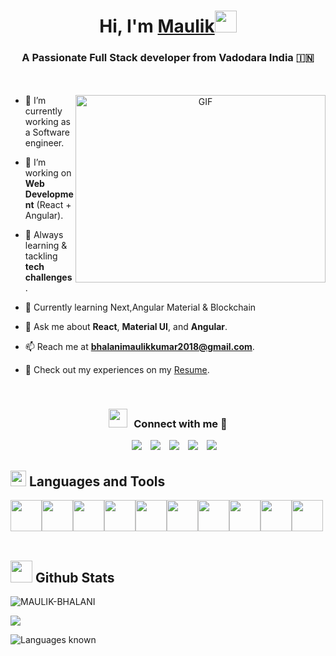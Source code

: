 <!--<h1 align="center">Hey there, I'm Maulik <img src="https://raw.githubusercontent.com/MartinHeinz/MartinHeinz/master/wave.gif" width="35px"></a></h1>-->

<!--<p align="center">-->
<!--  <a href="https://github.com/DenverCoder1/readme-typing-svg"><img src="https://readme-typing-svg.herokuapp.com?font=Time+New+Roman&color=cyan&size=25&center=true&vCenter=true&width=500&height=120&lines=Computer+Science+Engineer...&hearts;++;Passionate+Full-Stack+Web+Developer,;Love+to+learn+new+Technologies..<3"></a>-->
<!--</p>-->

<!--[![Linkedin Badge](https://img.shields.io/badge/-maulikbhalani-blue?style=flat-square&logo=Linkedin&logoColor=white&link=https://www.linkedin.com/in/maulik-bhalani/)](https://www.linkedin.com/in/maulik-bhalani/)-->
<!--[![Gmail Badge](https://img.shields.io/badge/-bhalanimaulikkumar2018@gmail.com-c14438?style=flat-square&logo=Gmail&logoColor=white&link=mailto:bhalanimaulikkumar2018@gmail.com)](mailto:bhalanimaulikkumar2018@gmail.com)-->
<!--![](https://visitor-badge.glitch.me/badge?page_id=MaulikBhalani.MaulikBhalani)-->

<!--## :sassy_man: About me:-->
<!--- 🌱 A passionate Full-Stack web developer and currently learning Anglar.-->
<!--- :nerd_face: Always `learning new things` and love to take `Tech Challenges`-->
<!--- 💬 Ask me about ReactJS, Express, sql, Python-->
<!--<br /><br />-->

<h1 align="center">Hi, I'm <a href="https://100rabhcsmc.github.io/Me.io/" target="blank"> 
Maulik</a><img src="https://raw.githubusercontent.com/MartinHeinz/MartinHeinz/master/wave.gif" width="35px"></h1>


<h3 align="center">A Passionate Full Stack developer from Vadodara India &#127470;&#127475</h3>

<div style="margin-top:50px;"></div>

<a target="_blank" align="center">
  <img align="right" top="500" height="300" width="400" alt="GIF" src="https://media.giphy.com/media/SWoSkN6DxTszqIKEqv/giphy.gif">
</a>

- 🔭 I’m currently working as a Software engineer.

- 🌱 I’m working on **Web Development** (React + Angular).

- 🚀 Always learning & tackling **tech challenges**.

- 🌱 Currently learning Next,Angular Material & Blockchain 

- 💬 Ask me about **React**, **Material UI**, and **Angular**.

- 📫 Reach me at **bhalanimaulikkumar2018@gmail.com**.

- 📄 Check out my experiences on my <a href="#" target="_blank">Resume</a>.
<br/>

<h3 align="center" > <img src="https://media.giphy.com/media/iY8CRBdQXODJSCERIr/giphy.gif" width="30" height="30" style="margin-right: 10px;">Connect with me 🤝 </h3>

<p align="center">

 <div align="center"  class="icons-social" style="margin-left: 10px;">
        <a style="margin-left: 10px;"  target="_blank" href="https://www.linkedin.com/in/maulik-bhalani/">
			<img src="https://img.icons8.com/doodle/40/000000/linkedin--v2.png"></a>
        <a style="margin-left: 10px;" target="_blank" href="https://github.com/MaulikBhalani">
		<img src="https://img.icons8.com/doodle/40/000000/github--v1.png"></a>
		<a style="margin-left: 10px;" target="_blank" href="https://stackoverflow.com/users/21957513/maulik-patel?tab=profile">
				<img src="https://img.icons8.com/external-tal-revivo-color-tal-revivo/40/000000/external-stack-overflow-is-a-question-and-answer-site-for-professional-logo-color-tal-revivo.png"></a>
	   <!--<a style="margin-left: 10px;" target="_blank" href="https://dev.to/100rabhcsmc">-->
					<!--<img src="https://img.icons8.com/external-sketchy-juicy-fish/0.6x/external-blog-online-services-sketchy-sketchy-juicy-fish.png"></a>-->
        <a style="margin-left: 10px;" target="_blank" href="https://www.instagram.com/bhalani_maulik/">
			<img src="https://img.icons8.com/doodle/40/000000/instagram-new--v2.png"></a>
		<a style="margin-left: 10px;" target="_blank" href="http://x.com/Maulik__Bhalani">
			<img src="https://img.icons8.com/doodle/40/000000/twitter-squared--v2.png" ></a>
		<!--<a style="margin-left: 10px;" target="_blank" href="">-->
		<!--		<img src="https://img.icons8.com/doodle/40/000000/youtube--v2.png" ></a>-->
		<!--<a style="margin-left: 5px;" target="_blank" href="">-->
		<!--			<img src="https://img.icons8.com/plasticine/40/000000/resume.png" ></a>-->
      </div>

## <img src="https://media2.giphy.com/media/QssGEmpkyEOhBCb7e1/giphy.gif?cid=ecf05e47a0n3gi1bfqntqmob8g9aid1oyj2wr3ds3mg700bl&rid=giphy.gif" width ="25"><b> Languages and Tools</b>

<img height=50 src="https://cdn.jsdelivr.net/gh/devicons/devicon/icons/python/python-original.svg"/><img height=50 src="https://cdn.jsdelivr.net/gh/devicons/devicon/icons/c/c-original.svg"/><img height=50 src="https://cdn.jsdelivr.net/gh/devicons/devicon/icons/react/react-original.svg" /><img height=50 src="https://cdn.jsdelivr.net/gh/devicons/devicon/icons/html5/html5-original.svg" /><img height=50 src="https://cdn.jsdelivr.net/gh/devicons/devicon/icons/css3/css3-original.svg" /><img height=50 src="https://cdn.jsdelivr.net/gh/devicons/devicon/icons/express/express-original.svg" /><img height=50 src="https://cdn.jsdelivr.net/gh/devicons/devicon/icons/git/git-plain.svg"/><img height=50 src="https://cdn.jsdelivr.net/gh/devicons/devicon/icons/github/github-original.svg"/><img height=50 src="https://cdn.jsdelivr.net/gh/devicons/devicon/icons/canva/canva-original.svg"/><img height=50 src="https://cdn.jsdelivr.net/gh/devicons/devicon/icons/figma/figma-original.svg"/>
<br /><br />

## <img src="https://media.giphy.com/media/iY8CRBdQXODJSCERIr/giphy.gif" width="35"><b> Github Stats </b>
<p> <img src="https://github-readme-stats.vercel.app/api?username=MaulikBhalani&show_icons=true&count_private=true&theme=radical" alt="MAULIK-BHALANI" />

<p><img align="center" src="https://github-readme-streak-stats.herokuapp.com/?user=MaulikBhalani&theme=radical" /></p>

<p><img align="center" src="https://github-readme-stats.vercel.app/api/top-langs?username=MaulikBhalani&show_icons=true&locale=en&layout=compact&theme=radical" alt="Languages known" /></p>
